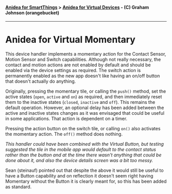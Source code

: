 #### [Anidea for SmartThings](../../../README.md) > [Anidea for Virtual Devices](../README.md#anidea-for-virtual-devices) - (C) Graham Johnson (orangebucket)
---

# Anidea for Virtual Momentary
This device handler implements a momentary action for the Contact Sensor, Motion Sensor and Switch capabilities. Although not really necessary, the contact and motion actions are not enabled by default and should be enabled via the device settings as required. The switch action is permanently enabled as the new app doesn't like having an on/off button that doesn't actually do anything. 

Originally, pressing the momentary tile, or calling the `push()` method, set the active states (`open`, `active` and `on`) as required, and then immediately reset them to the inactive states (`closed`, `inactive` and `off`). This remains the default operation. However, an optional delay has been added between the active and inactive states changes as it was envisaged that could be useful in some applications. That action is dependent on a timer.

Pressing the action button on the switch tile, or calling `on()` also activates the momentary action. The `off()` method does nothing.

*This handler could have been combined with the Virtual Button, but testing suggested the tile in the mobile app would default to the contact status rather than the button and at the time there wasn't anything that could be done about it, and also the device details screen was a bit too messy.*

Sean (steinauf) pointed out that despite the above it would still be useful to have a Button capability and on reflection it doesn't seem right having Momentary without the Button it is clearly meant for, so this has been added as standard.
